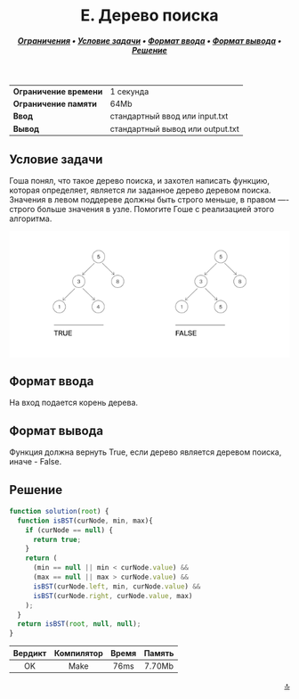 <h1 align="center">E. Дерево поиска</h1>

<h5 align="center">
<a href="#limits">Ограничения</a>
•
<a href="#task">Условие задачи</a>
•
<a href="#input">Формат ввода</a>
•
<a href="#output">Формат вывода</a>
•
<a href="#solution">Решение</a>
</h5>

<br>

<table id="limits">
<tbody>
<tr>
<td>
<b>Ограничение времени</b>
</td>
<td>
1 секунда
</td>
</tr>
<tr>
<td>
<b>Ограничение памяти</b>
</td>
<td>
64Mb
</td>
</tr>
<tr>
<td>
<b>Ввод</b>
</td>
<td>
стандартный ввод или input.txt
</td>
</tr>
<tr>
<td>
<b>Вывод</b>
</td>
<td>
стандартный вывод или output.txt
</td>
</tr>
</tbody>
</table>

<h2 id="task">Условие задачи</h2>

Гоша понял, что такое дерево поиска, и захотел написать функцию, которая определяет, является ли заданное дерево деревом поиска. Значения в левом поддереве должны быть строго меньше, в правом —- строго больше значения в узле.
Помогите Гоше с реализацией этого алгоритма.

<img src="./pic.png" align="center">

<h2 id="input">Формат ввода</h2>

На вход подается корень дерева.

<h2 id="output">Формат вывода</h2>

Функция должна вернуть True, если дерево является деревом поиска, иначе - False.

<h2 id="solution">Решение</h2>

```javascript
function solution(root) {
  function isBST(curNode, min, max){
    if (curNode == null) {
      return true;
    }
    return (
      (min == null || min < curNode.value) &&
      (max == null || max > curNode.value) &&
      isBST(curNode.left, min, curNode.value) &&
      isBST(curNode.right, curNode.value, max)
    );
  }
  return isBST(root, null, null);
}
```
<table>
  <thead>
    <tr>
      <th>Вердикт</th>
      <th>Компилятор</th>
      <th>Время</th>
      <th>Память</th>
    </tr>
  </thead>
  <tbody>
<tr align="center">
<td>OK</td>
<td>Make</td>
<td>76ms</td>
<td>7.70Mb</td>
</tr>
  </tbody>
</table>

<p width="100%" align="right"><a href="#">🔝</a></p>